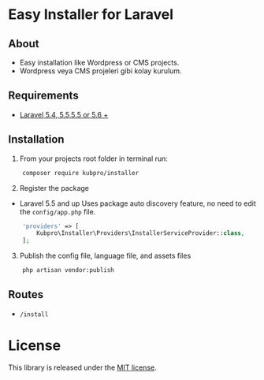 # Easy Installer for Laravel 

## About
* Easy installation like Wordpress or CMS projects.
* Wordpress veya CMS projeleri gibi kolay kurulum.



## Requirements

* [Laravel 5.4, 5.5,5.5 or 5.6 +](https://laravel.com/docs/installation)

## Installation

1. From your projects root folder in terminal run:

```bash
    composer require kubpro/installer
```

2. Register the package

* Laravel 5.5 and up
Uses package auto discovery feature, no need to edit the `config/app.php` file.

```php
	'providers' => [
	    Kubpro\Installer\Providers\InstallerServiceProvider::class,
	];
```

3. Publish the  config file, language file,  and assets files 

```bash
    php artisan vendor:publish
```

## Routes

* `/install`


License
=======

This library is released under the [MIT license](LICENSE).
